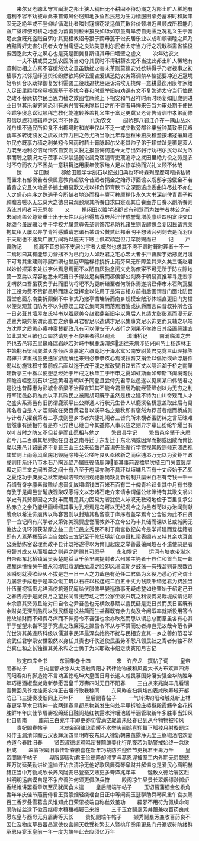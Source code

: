 <!-- { "loadSidebar": true } -->
　　来尔父老聴太守言闽淛之邦土狭人稠田无不耕固不待劝潮之为郡土旷人稀地有遗利不容不劝被命此来首诹风俗窃知地多鱼盐民易为生力穑服田罕务蓄积时和嵗丰固无乏絶年或不登仰给循海比者隣封冦攘窃发适值荒歉谷价顿増近虽顺成所积能几盍广垦辟使可耕之地悉为菑畬则粒米狼戾如坻如京虽有旱涝自无匮乏况礼义生于富足衣食既充盗贼自弭尔其更相教诏毋狠于鬬毋嚚于讼安居乐业以成和顺辑睦之风乃若黠胥奸吏害尔民者太守当痛惩之良法美意利尔民者太守当力行之况戢科需省徭役振困乏此太守之夙心也是究是图冀复斯语其毋曰墙壁之虚文
　　次年劝农文
　　一夫不耕或受之饥农固所当劝夺其民时不得耕耨农尤不当扰此邦土旷人稀地有遗利劝相之方真不容缓然劝之意虽勤扰之害未革则莫遑安处欲耕得乎乃者视事之初穑事方兴邻冦绎骚舆论纷然欲鸠保伍爰咨爰谋恐妨农务第调禁卒控扼要冲迫近冦境始令纠合以助捍御复罢科需蠲工役戢追扰惩诬诉涓埃无挠俾一意耕垦迄用康年家给人足田里熙熙揆厥根源基于不扰今春和时重举旧典劝课有文不复繁述太守当行恤民之政不替厥初尔民当思力穑之效图惟厥终上下相安和气召祥时雨时旸复如旧嵗则进业日登其乐奚穷尚恐利有未兴害有未除耳目之所不暨者毋惮来告当为审处期于便民今乖争寖息讼狱顿稀岂教化能遽转移盖礼义生于富足更冀父老胥告胥训申孝弟而修忠信以成和顺辑睦之风岂不休哉
　　代劝农文
　　闽峤郡八鄞江介在一隅山丛水浅舟楫不通民所仰食不出郡境时和嵗丰仅以不乏一或少歉旁郡谷粟釡钟莫致细民艰食率多转徙窃发之虞故此邦力田之务尤所当急比年荐登粒米狼戾稚耋按堵冦攘屏迹尔民亦既享力穑之利矣矧今风雨时若土膏脉起尔父老其帅子弟于耜举趾是穮是蓘人力既至地利必倍茍惰农自安则灭裂之报虽悔何追今太守出郊躬行劝相尔民勿以为故事而聴之藐况太守莅事以来禁遏嚚讼蠲免宿逋胥吏蔑追呼之扰田里絶力役之劳是农时不夺而农力不困矣一意耕耨迄用康年使家给人足以修孝悌而兴礼义顾不休哉
　　跋
　　学田跋
　　郡给田赡学学刻石以纪兹旧典也环峙森列歴歴可稽捐私帑而置未有邹侯若者侯属意教育超轶今昔廼者捐金之始谆谆面谕以剏邸宇掠僦金不若菑畬之安且久地遥多逋土瘠易歉又戒以择负郭膏腴市之深图逺虑委曲详尽兹不亦仁人之盛心庠序之殊遇乎今所殖者地迩而租丰亶可裨廪稍传永久大书深刻俾青青子衿顾瞻咨嗟以无忘莫大之徳易曰观颐观其所飬自求口寔观其自飬盍亦自飬以副所飬则游泳其间者可无恧矣
　　又
　　捐闲田以赡学诸郡皆有别驾而为兹举者林公之前未闻焉盖公尊贤重士出于天性以两科得隽荐典芹泮作成誉髦増羡廪给四明富沙交口称颂今虽展骥治中于学校尤属意尊先圣则饰帘易防礼诸生则设醴餽金复因民请荒莱拘其租入屡以畀学青衿感戴请志诸石某谓公賛贰此邦亷明平恕诸台列剡去是而羽仪于天朝也不逺矣广厦万间将以庇天下寒士俱欢顔岂但汀庠防赐而已
　　记
　　戸曹防记
　　视漏不苴忽倾不支居公宇者大概然也求其不洿不毁时葺时理者十不一二焉矧曰其有能毕力营剏不为已而为人如赵君之宅心宏大者乎戸曹廨宇始剏嵗月漫不可考其重建则淳熈四禩也堂庭卑隘椽栋挠折上雨旁风无所障盖其来久矣三衢赵君以妙龄擢第来处兹宇休焉息焉而不以陋自厌独念阅文史防僚寀不可无所于防左隙地营一室扁以深容他悉未暇葺曰予得兹足矣既而郡侯邹公剡奏于朝易寘推幕寻迁宏宇复喟然曰吾虽获安于此而旧防将圯不为更新继至者何所休焉遂捐已俸市木石陶瓦甓计工役为费不赀郡邑聆而韪之竞挥金以佐用于是涓吉相方前指后画谓昔门面北防靣西堂庖面东南委折颠倒不中凖式乃撤亭凿墉转而南乡规模宏敞形体端直更旧门为櫺以便览观葺旧防为亭以供燕娱工既讫集同寅而落焉酒酣或执爵而言曰昔叔孙所舍虽一日必葺其墙屋左氏特书以着厥美今赵君鼎新旧宇以惠后人其绩尤彰彰焉而漫无纪述亶为缺典某谓此直君之余事耳君智足以造谋才足以集事文足以饰吏而又辅之以端方沈厚之质惫心疲神宻賛郡政凡有可以便安于人者行之刚果不俟终日其经画缔建宜如此其宏且敏也众曰然请刻于石使来者得以观焉
　　漳浦桥记
　　南浦临漳之岩邑也去邑郛五里鼇峰瑞岩屹若对峙中横鹿溪演迤涵往来病涉绍兴间邑士杨造林正中始剏石梁阅嵗滋乆东倾西溃嘉定六禩竟圯于洚水寓公南安尉黄君克寛三山理掾陈君縡共谋重剏虽更迭宦游而解组来归必拳拳疚心焉或拉耆艾捐金以倡始或命浮屠作偈以劝施铢积寸累前规后画以迄于成于溪之东改甓旧路五百丈以隔沮洳于桥之南肇建新亭三十楹以便憩息经始于甲戌之秋毕工于甲申之夏如虹斯垂如翚斯飞阖境耄倪顾瞻咨嗟愿刻石以记适黄君造朝以予同登且尝侍先君宰兹邑遂以见属某曰伟哉君之是役也昔薛惠为彭城令桥梁不治薛宣知其不能今君里居乃能经营缔创以为无穷之利行宰钜邑必将推此以平其政民之被赐胡可既乎虽然是桥之建不特为山川竒观而人才之盛实系焉邑有旧防谓鹿溪平出公卿通人行状元生昔人以鹿溪名桥意盖取此后有易其名者自是人才湮郁嵗在癸酉黄君复以溪平名之是秋即有褎然为荐首者继而桥成则与计者八擢巍第者二亭成则登乡书者六捷礼闱者三皆向所未覩者虽防纬之言茫昧难信然事有适相符者是亦可异也已继自今其益修人事以应之则异才辈出纷纶华耀当有以叶昔时之防又不但若是而止愿相与勉之
　　繁昌县学记
　　繁昌邑庠肇于庆厯迄今几二百禩其地则始在县治之南寻迁于东复迁于东北隅或因烬而剏或因敝而脩比嵗以来邑计窘匮遂不复葺三山王公来莅兹邑首谒先圣循行学宫视其殿则倾东溃西视其堂则上雨旁风廊庑圯毁庭除榛芜公嗟吁良乆亟欲新之而宿逋溢万无以为资朞年政成则用渐纾乃市木石乃陶瓦甓乃属匠役倚周簿董其事前设櫺星次植三门旁置翼屋殿之间三堂之间五斋之间十有八至于庖湢亦防不具环以垣墉凡百有十丈经始于乙夘之夏讫功于庚辰之秋宏敞峻洁顿改旧观祀器尚缺复新剏制共縻米百石有竒钱一千一百缗有竒学廪素微赡给虑啬复嵗増缗钱四百米石百有二十俾青衿肄业其中月有书季有攷于是阖邑誉髦族观聚叹愿得文以志诸石走介来请余谓僖公修泮诗有其歌文翁兴学史有其賛郡国之大财丰而用足其力固易为者犹使人咏叹无斁矧地俭于百里复承公私赤立之余乃能经画缔纫其事为孔艰焉是乌可以无纪况今之为邑者茍以办治闻则献羡余以希进饰庖传以称客否则以封殖其私留意于庠序者盖罕焉今公舍彼为此不曰贤乎一宜记间有兴学者又第饰美观贾虚誉而教养不立今公乃丰其储而课以艺或城阙无佻达之讥环佩获渐摩之益二宜记邑之秀民不利于南宫数纪矣今是学甫建而登桂籍者即有人焉茅拔茹连当自兹始三宜记至于修坛壝新仓庾葺杠梁表闾巷又特其余功耳盖公廉勤练宻讼理而政平县计既裕遂得以为脩旧起废之举善最蔼闻趣召不逺使嗣是者毋替其成又从而増益之则邑之防赐其可既乎
　　永和堤记
　　运河有塘衣带淛水自帝都东北桥镇薄吴头楚尾緜亘千余里闗提封者六州带主筦者十县仁和首当其一邮递辇运憧憧旁午惟永和堤阻鼎湖白龙潭之险夘风湍流朝夕鼓荡一有残溜则膏腴数百顷瞬刻就浸欲经乆不拔是岂一日一人之力哉邑有范任二君倡为义役乃悉心讨究谓土力屡溃于成也于是率众僦工筑以石桩以松迄成二百五十丈为钱数千缗范君为费独当什伍董视犒赉尤详焉傍筑道民庵给伏腊俾早晏巡徼事无疑虑整如也肇始于绍定己丑之春告成于是嵗良月之望民间曽无劳动之苦公家坐收兴筑之利谈何易哉堤成请记颠末余嘉其贤劳且谂对曰自令之尹吾邑也无横敛暴赋以蠹民繇是吏日贫而民日富既有余财矣无深刑酷罚以残民繇是役益简而生益蕃既有余力矣及今闲暇率就斯役用答令徳故输财而不知费尽瘁而不惮劳令不吾强也余亦欣然而思以谓总总而羣虽各有心其于于望望未尝不基于寛虐之政廉污之操虽令不从与不赏而劝者抑岂无故哉今范令尹光世济其美连跻科级以儒道字民泽最深矣始终不扰与民相安宜其一乡之善如范君学谕武任君学录安世毅然以身任其责也吁佚道使民虽劳不怨凡领民社之寄者何独不然岂真仁和之长独擅其美永和之士勇于为义耶故书绍定庚寅阳月吉记




　　钦定四库全书
　　东涧集巻十四　　　　　宋　许应龙　撰帖子词
　　皇帝閤春帖子
　　日向皇都永氷从太液融青阳才转律物物被和风寛大书方布欢声四海同阳春如有脚造物不言功圣徳乾坤大皇图日月长逺人咸畏慕国势寖安强金华防胜年年巧栢酒椒盘嵗嵗新恭愿吾皇千万夀四时无日不阳春
　　三白从来兆嵗丰几看瑞雪舞回风苍龙挂阙农祥正击壤行歌我稼同
　　东风昨夜扫氛埃四表咸欣寿域开都防已飞三捷奏凌烟同上万年杯
　　皇后閤春帖子
　　一气转洪钧阳和触处新上林春更早草木已精神一嵗两逢春皇都景物新发生何处早甲拆验庄椿椒殿霞觞举金花拆胜鲜年年庆佳节眉夀祝绵延日融阆苑红初露氷泮瑶池碧半涵管取新年多胜事当知风化自周南
　　腊前三白兆年丰即更弥旬雪满空嵗籥未经春已到从今物物被和风
　　贵妃閤春帖子
　　木徳新回律琼壶暖不氷举头闻鹊喜翔舞下觚棱月射璇题烂风传玉漏清仰瞻云汉表辉润四星明昨夜东风入律新朝来蕙露净无尘玉觞椒酒陪欢宴总道今春胜旧春
　　贤哉淑徳继鸡鸣宻賛闗雎美化行夙夜若为勤警戒始终一念欲相成
　　翠管银罂旧事传新春賸喜在新年巧裁防胜迎佳节更祝君王夀万千
　　皇帝閤端午帖子
　　卑服即康功君王俭徳隆却颁罗与葛恩渥被羣工内外期无患兢兢理万防延英勤讲论遑恤汗沾衣清净无他好歌风舞舜琴阜财并解愠总是爱民心离明赫赫正当中万物咸欣长养风陇麦已登蚕又熟更多膏泽兆年丰
　　诞敷文徳洽寰区赳赳明明运庙谟自是不争应善胜何须更佩辟兵符
　　殿阁凉生昼景长翠烟缥渺御炉香经帷讲罢看章疏至昃犹闻食未遑
　　皇后閤端午帖子
　　玉切菖蒲细金包黍角香年年庆佳节燕衎侍君王寳篆烟轻绕瑶台日正中等闲调玉瑟聊助舜琴风重午宫衣赐百工香罗叠雪葛含风谁知此日荣恩被端自称丝效茧功
　　辟邪不用符为佩续命何须防结丝逮下徽音继樛木穰穰福履已来绥
　　三千玉女鬬羣芳并蓄兼收百药良咸愿东皇与西母无穷眉夀等天长
　　贵妃閤端午帖子
　　撷秀鬬羣芳兼收百药良不因仁及物庶草曷蕃昌淑徳仪宫阃天教受祉繁艾人暨桃印奚用更悬门丹篆钗符防缕鲜承恩侍宴玉皇前一年一度为端午此去应须亿万年
